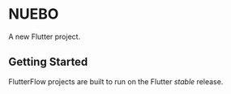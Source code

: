 # NUEBO

A new Flutter project.

## Getting Started

FlutterFlow projects are built to run on the Flutter _stable_ release.
